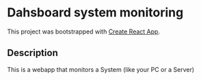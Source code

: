 # Dahsboard system monitoring

This project was bootstrapped with [Create React App](https://github.com/facebookincubator/create-react-app).

## Description
This is a webapp that monitors a System (like your PC or a Server)
